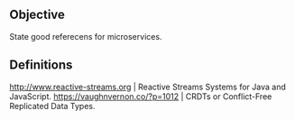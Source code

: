 ## Objective
State good referecens for microservices.

## Definitions
http://www.reactive-streams.org | Reactive Streams Systems for Java and JavaScript.
https://vaughnvernon.co/?p=1012 | CRDTs or Conflict-Free Replicated Data Types.
